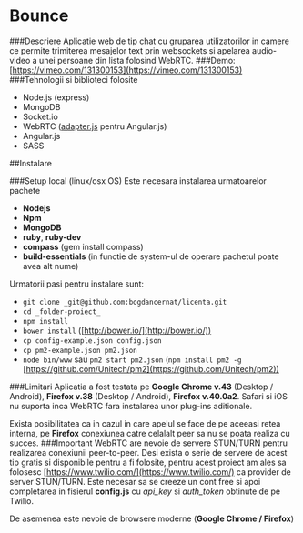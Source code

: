 # Bounce

###Descriere
Aplicatie web de tip chat cu gruparea utilizatorilor in camere ce permite trimiterea mesajelor text prin websockets si apelarea audio-video a unei persoane din lista folosind WebRTC.
###Demo: [https://vimeo.com/131300153](https://vimeo.com/131300153)
###Tehnologii si biblioteci folosite
* Node.js (express)
* MongoDB
* Socket.io
* WebRTC ([adapter.js](https://github.com/Temasys/AdapterJS) pentru Angular.js)
* Angular.js
* SASS

##Instalare

###Setup local (linux/osx OS)
Este necesara instalarea urmatoarelor pachete
- __Nodejs__
- __Npm__
- __MongoDB__
- __ruby__, __ruby-dev__
- __compass__ (gem install compass)
- __build-essentials__ (in functie de system-ul de operare pachetul poate avea alt nume)

Urmatorii pasi pentru instalare sunt:

- `git clone _git@github.com:bogdancernat/licenta.git`
- `cd _folder-proiect_`
- `npm install`
- `bower install` ([http://bower.io/](http://bower.io/))
- `cp config-example.json config.json`
- `cp pm2-example.json pm2.json`
- `node bin/www` sau `pm2 start pm2.json` (`npm install pm2 -g` [https://github.com/Unitech/pm2](https://github.com/Unitech/pm2))


###Limitari
Aplicatia a fost testata pe __Google Chrome v.43__ (Desktop / Android), __Firefox v.38__ (Desktop / Android), __Firefox v.40.0a2__.
Safari si iOS nu suporta inca WebRTC fara instalarea unor plug-ins aditionale.


Exista posibilitatea ca in cazul in care apelul se face de pe aceeasi retea interna, pe __Firefox__ conexiunea catre celalalt peer sa nu se poata realiza cu succes.
###Important
WebRTC are nevoie de servere STUN/TURN pentru realizarea conexiunii peer-to-peer. Desi exista o serie de servere de acest tip gratis si disponibile pentru a fi folosite, pentru acest proiect am ales sa folosesc [https://www.twilio.com/](https://www.twilio.com/) ca provider de server STUN/TURN. Este necesar sa se creeze un cont free si apoi completarea in fisierul __config.js__ cu _api_key_ si _auth_token_ obtinute de pe Twilio.

De asemenea este nevoie de browsere moderne (**Google Chrome / Firefox**)
